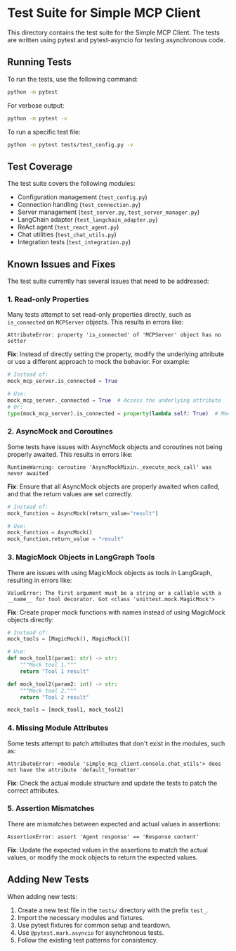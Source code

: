 # Test Suite for Simple MCP Client

This directory contains the test suite for the Simple MCP Client. The tests are written using pytest and pytest-asyncio for testing asynchronous code.

## Running Tests

To run the tests, use the following command:

```bash
python -m pytest
```

For verbose output:

```bash
python -m pytest -v
```

To run a specific test file:

```bash
python -m pytest tests/test_config.py -v
```

## Test Coverage

The test suite covers the following modules:

- Configuration management (`test_config.py`)
- Connection handling (`test_connection.py`)
- Server management (`test_server.py`, `test_server_manager.py`)
- LangChain adapter (`test_langchain_adapter.py`)
- ReAct agent (`test_react_agent.py`)
- Chat utilities (`test_chat_utils.py`)
- Integration tests (`test_integration.py`)

## Known Issues and Fixes

The test suite currently has several issues that need to be addressed:

### 1. Read-only Properties

Many tests attempt to set read-only properties directly, such as `is_connected` on `MCPServer` objects. This results in errors like:

```
AttributeError: property 'is_connected' of 'MCPServer' object has no setter
```

**Fix**: Instead of directly setting the property, modify the underlying attribute or use a different approach to mock the behavior. For example:

```python
# Instead of:
mock_mcp_server.is_connected = True

# Use:
mock_mcp_server._connected = True  # Access the underlying attribute
# Or:
type(mock_mcp_server).is_connected = property(lambda self: True)  # Mock the property
```

### 2. AsyncMock and Coroutines

Some tests have issues with AsyncMock objects and coroutines not being properly awaited. This results in errors like:

```
RuntimeWarning: coroutine 'AsyncMockMixin._execute_mock_call' was never awaited
```

**Fix**: Ensure that all AsyncMock objects are properly awaited when called, and that the return values are set correctly.

```python
# Instead of:
mock_function = AsyncMock(return_value="result")

# Use:
mock_function = AsyncMock()
mock_function.return_value = "result"
```

### 3. MagicMock Objects in LangGraph Tools

There are issues with using MagicMock objects as tools in LangGraph, resulting in errors like:

```
ValueError: The first argument must be a string or a callable with a __name__ for tool decorator. Got <class 'unittest.mock.MagicMock'>
```

**Fix**: Create proper mock functions with names instead of using MagicMock objects directly:

```python
# Instead of:
mock_tools = [MagicMock(), MagicMock()]

# Use:
def mock_tool1(param1: str) -> str:
    """Mock tool 1."""
    return "Tool 1 result"

def mock_tool2(param2: int) -> str:
    """Mock tool 2."""
    return "Tool 2 result"

mock_tools = [mock_tool1, mock_tool2]
```

### 4. Missing Module Attributes

Some tests attempt to patch attributes that don't exist in the modules, such as:

```
AttributeError: <module 'simple_mcp_client.console.chat_utils'> does not have the attribute 'default_formatter'
```

**Fix**: Check the actual module structure and update the tests to patch the correct attributes.

### 5. Assertion Mismatches

There are mismatches between expected and actual values in assertions:

```
AssertionError: assert 'Agent response' == 'Response content'
```

**Fix**: Update the expected values in the assertions to match the actual values, or modify the mock objects to return the expected values.

## Adding New Tests

When adding new tests:

1. Create a new test file in the `tests/` directory with the prefix `test_`.
2. Import the necessary modules and fixtures.
3. Use pytest fixtures for common setup and teardown.
4. Use `@pytest.mark.asyncio` for asynchronous tests.
5. Follow the existing test patterns for consistency.
